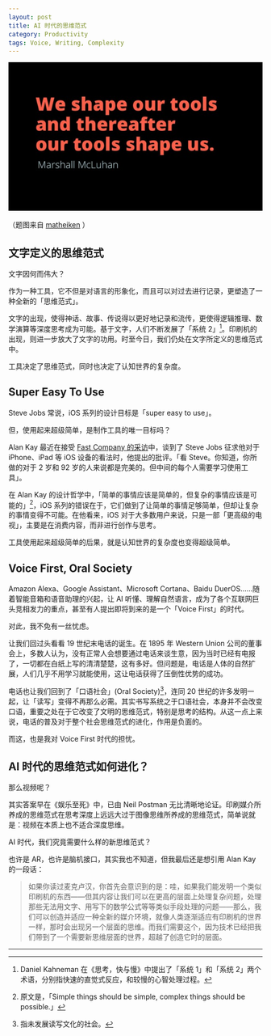 ```yaml
---
layout: post
title: AI 时代的思维范式
category: Productivity
tags: Voice, Writing, Complexity
---
```


![mcluhan](/images/mcluhan.jpg)

（题图来自 [matheiken](http://matheiken.com/un-talk/) ）



## 文字定义的思维范式

文字因何而伟大？

作为一种工具，它不但是对语言的形象化，而且可以对过去进行记录，更塑造了一种全新的「思维范式」。

文字的出现，使得神话、故事、传说得以更好地记录和流传，更使得逻辑推理、数学演算等深度思考成为可能。基于文字，人们不断发展了「系统 2」[^1]。印刷机的出现，则进一步放大了文字的功用。时至今日，我们仍处在文字所定义的思维范式中。

工具决定了思维范式，同时也决定了认知世界的复杂度。



## Super Easy To Use

Steve Jobs 常说，iOS 系列的设计目标是「super easy to use」。

但，使用起来超级简单，是制作工具的唯一目标吗？

Alan Kay 最近在接受 [Fast Company 的采访](https://www.fastcompany.com/40435064/what-alan-kay-thinks-about-the-iphone-and-technology-now)中，谈到了 Steve Jobs 征求他对于 iPhone、iPad 等 iOS 设备的看法时，他提出的批评。「看 Steve。你知道，你所做的对于 2 岁和 92 岁的人来说都是完美的。但中间的每个人需要学习使用工具」。

在 Alan Kay 的设计哲学中，「简单的事情应该是简单的，但复杂的事情应该是可能的」[^2]，iOS 系列的错误在于，它们做到了让简单的事情足够简单，但却让复杂的事情变得不可能。在他看来，iOS 对于大多数用户来说，只是一部「更高级的电视」，主要是在消费内容，而非进行创作与思考。

工具使用起来超级简单的后果，就是认知世界的复杂度也变得超级简单。



## Voice First, Oral Society

Amazon Alexa、Google Assistant、Microsoft Cortana、Baidu DuerOS……随着智能音箱和语音助理的兴起，让 AI 听懂、理解自然语言，成为了各个互联网巨头竞相发力的重点，甚至有人提出即将到来的是一个「Voice First」的时代。

对此，我不免有一丝忧虑。

让我们回过头看看 19 世纪末电话的诞生。在 1895 年 Western Union 公司的董事会上，多数人认为，没有正常人会想要通过电话来谈生意，因为当时已经有电报了，一切都在白纸上写的清清楚楚，这有多好。但问题是，电话是人体的自然扩展，人们几乎不用学习就能使用，这让电话获得了压倒性优势的成功。

电话也让我们回到了「口语社会」(Oral Society)[^3]，连同 20 世纪的许多发明一起，让「读写」变得不再那么必需。其实书写系统之于口语社会，本身并不会改变口语，重要之处在于它改变了文明的思维范式，特别是思考的结构。从这一点上来说，电话的普及对于整个社会思维范式的进化，作用是负面的。

而这，也是我对 Voice First 时代的担忧。



## AI 时代的思维范式如何进化？

那么视频呢？

其实答案早在《娱乐至死》中，已由 Neil Postman 无比清晰地论证。印刷媒介所养成的思维范式在思考深度上远远大过于图像思维所养成的思维范式，简单说就是：视频在本质上也不适合深度思维。

AI 时代，我们究竟需要什么样的新思维范式？

也许是 AR，也许是脑机接口，其实我也不知道，但我最后还是想引用 Alan Kay 的一段话：

> 如果你读过麦克卢汉，你首先会意识到的是：哇，如果我们能发明一个类似印刷机的东西——但其内容让我们可以在更高的层面上处理复杂问题，处理那些无法用文字、用写下的数学公式等等类似手段处理的问题——那么，我们可以创造并适应一种全新的媒介环境，就像人类逐渐适应有印刷机的世界一样，那时会出现另一个层面的思维。而我们需要这个，因为技术已经把我们带到了一个需要新思维层面的世界，超越了创造它时的层面。





----

[^1]: Daniel Kahneman 在《思考，快与慢》中提出了「系统 1」和「系统 2」两个术语，分别指快速的直觉式反应，和较慢的心智处理过程。
[^2]: 原文是，「Simple things should be simple, complex things should be possible.」
[^3]: 指未发展读写文化的社会。

